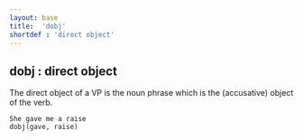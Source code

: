 ```yaml
---
layout: base
title:  'dobj'
shortdef : 'direct object'
---
```



## dobj : direct object
The direct object of a VP is the noun phrase which is the (accusative) object of the verb. 

~~~ sdparse
She gave me a raise
dobj(gave, raise)
~~~

  

